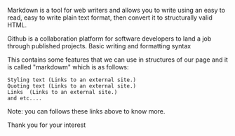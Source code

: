 Markdown is a tool for web writers and allows you to write using an easy to read, easy to write plain text format, then convert it to structurally valid HTML.

Github is a collaboration platform for software developers to land a job through published projects.
Basic writing and formatting syntax

This contains some features that we can use in structures of our page and it is called "markdowm" which is as follows:

    Styling text (Links to an external site.)
    Quoting text (Links to an external site.)
    Links  (Links to an external site.)
    and etc.... 

Note: you can follows these links above to know more.

Thank you for your interest
